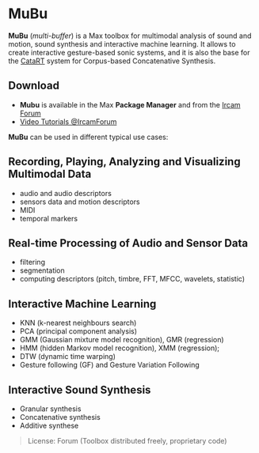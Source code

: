 # MuBu

**MuBu** (_multi-buffer_) is a Max toolbox for multimodal analysis of sound and motion, sound synthesis and interactive machine learning. It allows to create interactive gesture-based sonic systems, and it is also the base for the [CataRT](catart.html) system for Corpus-based Concatenative Synthesis.

## Download 

- **Mubu** is available in the Max **Package Manager** and from the [Ircam Forum](https://forum.ircam.fr/projects/detail/mubu/)
- [Video Tutorials @IrcamForum](https://forum.ircam.fr/article/detail/tutoriels-mubu/)

**MuBu** can be used in different typical use cases:


## Recording, Playing, Analyzing and Visualizing Multimodal Data

- audio and audio descriptors
- sensors data and motion descriptors
- MIDI
- temporal markers


## Real-time Processing of Audio and Sensor Data

- filtering
- segmentation
- computing descriptors (pitch, timbre, FFT, MFCC, wavelets, statistic)


## Interactive Machine Learning

- KNN (k-nearest neighbours search)
- PCA (principal component analysis)
- GMM (Gaussian mixture model recognition), GMR (regression)
- HMM (hidden Markov model recognition), XMM (regression); 
- DTW (dynamic time warping)
- Gesture following (GF) and Gesture Variation Following
 

## Interactive Sound Synthesis

- Granular synthesis
- Concatenative synthesis
- Additive synthese 
 

> License: Forum (Toolbox distributed freely, proprietary code)
